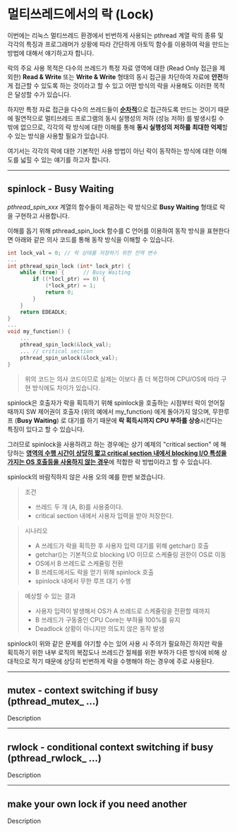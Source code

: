 멀티쓰레드에서의 락 (Lock)
============

이번에는 리눅스 멀티쓰레드 환경에서 빈번하게 사용되는 pthread 계열 락의 종류 및 각각의 특징과  프로그래머가 상황에 따라 간단하게 아토믹 함수를 이용하여 락을 만드는 방법에 대해서 얘기하고자 합니다.

 락의  주요 사용 목적은 다수의 쓰레드가 특정 자료 영역에 대한 (Read Only 접근을 제외한) **Read & Write** 또는 **Write & Write** 형태의 동시 접근을 차단하여 자료에 **안전**하게 접근할 수 있도록 하는 것이라고 할 수 있고 어떤 방식의 락을 사용해도 이러한 목적은 달성할 수가 있습니다.

하지만 특정 자료 접근을 다수의 쓰레드들이  <u>**순차적**</u>으로  접근하도록 만드는 것이기 때문에 필연적으로 멀티쓰레드 프로그램의 동시 실행성의 저하 (성능 저하) 를 발생시킬 수 밖에 없으므로, 각각의 락 방식에 대한 이해를 통해 **동시 실행성의 저하를 최대한 억제**할 수 있는 방식을 사용할 필요가 있습니다.

여기서는 각각의 락에 대한 기본적인 사용 방법이 아닌 락이 동작하는 방식에 대한 이해도를 넓힐 수 있는 얘기를 하고자 합니다.

-------

spinlock - Busy Waiting
---------

*pthread_spin_xxx* 계열의 함수들이 제공하는 락 방식으로 **Busy Waiting** 형태로 락을 구현하고 사용합니다. 

이해를 돕기 위해 pthread_spin_lock 함수를 C 언어를 이용하여 동작 방식을 표현한다면 아래와 같은 의사 코드를 통해 동작 방식을 이해할 수 있습니다. 

```cpp
int lock_val = 0; // 락 상태를 저장하기 위한 전역 변수 
...
int pthread_spin_lock (int* lock_ptr) {
    while (true) {      // Busy Waiting 
        if ((*locl_ptr) == 0) {
            (*lock_ptr) = 1;
            return 0;
        }
    }
    return EDEADLK;
}
...
void my_function() {
    ...
    pthread_spin_lock(&lock_val); 
    ... // critical section
    pthread_spin_unlock(&lock_val);
}
```

> 위의 코드는 의사 코드이므로 실제는 이보다 좀 더 복잡하며 CPU/OS에 따라 구현 방식에도 차이가 있습니다.

spinlock은 호출자가 락을 획득하기 위해 spinlock을 호출하는 시점부터 락이 얻어질 때까지 SW 제어권이 호출자 (위의 예에서 my_function) 에게 돌아가지 않으며, 무한루프 (**Busy Waiting**) 로 대기를 하기 때문에 **락 획득시까지 CPU 부하를 상승**시킨다는 특징이 있다고 할 수 있습니다.

그러므로 spinlock을 사용하려고 하는 경우에는 상기 예제의 "critical section" 에 해당하는 <u>**영역의 수행 시간이 상당히 짧고 critical section 내에서 blocking I/O 특성을 가지는 OS 호출등을 사용하지 않는 경우**</u>에 적합한 락 방법이라고 할 수 있습니다.

spinlock의 바람직하지 않은 사용 오의 예를 한번 보겠습니다.

> 조건 
> - 쓰레드 두 개 (A, B)를 사용중이다.
> - critical section 내에서 사용자 입력을 받아 저장한다.

> 시나리오 
> - A 쓰레드가 락을 획득한 후 사용자 입력 대기를 위해 getchar() 호출
> - getchar()는 기본적으로 blocking I/O 이므로 스케쥴링 권한이 OS로 이동 
> - OS에서 B 쓰레드로 스케쥴링 전환
> - B 쓰레드에서도 락을 얻기 위해 spinlock 호출
> - spinlock 내에서 무한 루프 대기 수행


> 예상할 수 있는 결과
> - 사용자 입력이 발생해서 OS가 A 쓰레드로 스케쥴링을 전환할 때까지 
> - B 쓰레드가 구동중인 CPU Core는 부하율 100%를 유지
> - Deadlock 상황이 아니지만 의도치 않은 동작 발생 

spinlock이 위와 같은 문제를 야기할 수는 있어 사용 시 주의가 필요하긴 하지만 락을 획득하기 위한 내부 로직의 복잡도나 쓰레드간 절체를 위한 부하가 다른 방식에 비해 상대적으로 작기 때문에 상당히 빈번하게 락을 수행해야 하는 경우에 주로 사용된다.

----------

mutex - context switching if busy (pthread_mutex_ ...)  
---------

Description 

----------

rwlock - conditional context switching if busy (pthread_rwlock_ ...)  
---------

Description 

----------

make your own lock if you need another
---------

Description 

